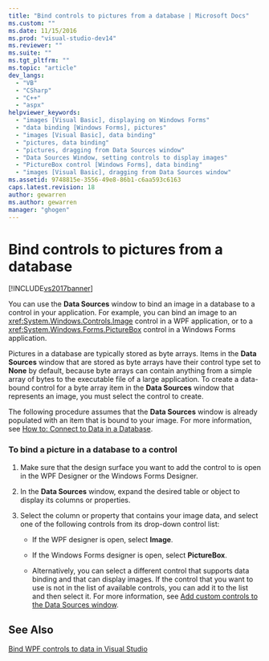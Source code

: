 ```yaml
---
title: "Bind controls to pictures from a database | Microsoft Docs"
ms.custom: ""
ms.date: 11/15/2016
ms.prod: "visual-studio-dev14"
ms.reviewer: ""
ms.suite: ""
ms.tgt_pltfrm: ""
ms.topic: "article"
dev_langs: 
  - "VB"
  - "CSharp"
  - "C++"
  - "aspx"
helpviewer_keywords: 
  - "images [Visual Basic], displaying on Windows Forms"
  - "data binding [Windows Forms], pictures"
  - "images [Visual Basic], data binding"
  - "pictures, data binding"
  - "pictures, dragging from Data Sources window"
  - "Data Sources Window, setting controls to display images"
  - "PictureBox control [Windows Forms], data binding"
  - "images [Visual Basic], dragging from Data Sources window"
ms.assetid: 9748815e-3556-49e8-86b1-c6aa593c6163
caps.latest.revision: 18
author: gewarren
ms.author: gewarren
manager: "ghogen"
---
```

# Bind controls to pictures from a database
[!INCLUDE[vs2017banner](../includes/vs2017banner.md)]

  
You can use the **Data Sources** window to bind an image in a database to a control in your application. For example, you can bind an image to an <xref:System.Windows.Controls.Image> control in a WPF application, or to a <xref:System.Windows.Forms.PictureBox> control in a Windows Forms application.  
  
 Pictures in a database are typically stored as byte arrays. Items in the **Data Sources** window that are stored as byte arrays have their control type set to **None** by default, because byte arrays can contain anything from a simple array of bytes to the executable file of a large application. To create a data-bound control for a byte array item in the **Data Sources** window that represents an image, you must select the control to create.  
  
 The following procedure assumes that the **Data Sources** window is already populated with an item that is bound to your image. For more information, see [How to: Connect to Data in a Database](../data-tools/how-to-connect-to-data-in-a-database.md).  
  
### To bind a picture in a database to a control  
  
1.  Make sure that the design surface you want to add the control to is open in the WPF Designer or the Windows Forms Designer.  
  
2.  In the **Data Sources** window, expand the desired table or object to display its columns or properties.  
  
3.  Select the column or property that contains your image data, and select one of the following controls from its drop-down control list:  
  
    -   If the WPF designer is open, select **Image**.  
  
    -   If the Windows Forms designer is open, select **PictureBox**.  
  
    -   Alternatively, you can select a different control that supports data binding and that can display images. If the control that you want to use is not in the list of available controls, you can add it to the list and then select it. For more information, see [Add custom controls to the Data Sources window](../data-tools/add-custom-controls-to-the-data-sources-window.md).  
  
## See Also  
 [Bind WPF controls to data in Visual Studio](../data-tools/bind-wpf-controls-to-data-in-visual-studio1.md)

